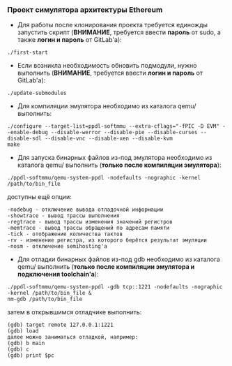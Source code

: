 ### Проект симулятора архитектуры Ethereum

* Для работы после клонирования проекта требуется единожды запустить скрипт (**ВНИМАНИЕ**, требуется ввести **пароль** от sudo, а также **логин и пароль** от GitLab'а):
```
./first-start
```

* Если возникла необходимость обновить подмодули, нужно выполнить (**ВНИМАНИЕ**, требуется ввести **логин и пароль** от GitLab'а):
```
./update-submodules
```

* Для компиляции эмулятора необходимо из каталога qemu/ выполнить:
```
./configure --target-list=ppdl-softmmu --extra-cflags="-fPIC -D EVM" --enable-debug --disable-werror --disable-pie --disable-curses --disable-sdl --disable-vnc --disable-xen --disable-kvm
make
```

* Для запуска бинарных файлов из-под эмулятора необходимо из каталога qemu/ выполнить (**только после компиляции эмулятора**):
```
./ppdl-softmmu/qemu-system-ppdl -nodefaults -nographic -kernel /path/to/bin_file
``` 
доступны ещё опции:
```
-nodebug - отключение вывода отладочной информации
-showtrace - вывод трассы выполнения
-regtrace - вывод трассы изменения значений регистров
-memtrace - вывод трассы обращений по адресам памяти
-tick - отображение количества тактов
-rv - изменение регистра, из которого берётся результат эмуляции
-nosm - отключение semihosting'а
```

* Для отладки бинарных файлов из-под gdb необходимо из каталога qemu/ выполнить (**только после компиляции эмулятора и подключения toolchain'а**):
```
./ppdl-softmmu/qemu-system-ppdl -gdb tcp::1221 -nodefaults -nographic -kernel /path/to/bin_file &
nm-gdb /path/to/bin_file
```  
затем в открывшимся отладчике выполнить:
```
(gdb) target remote 127.0.0.1:1221
(gdb) load
далее можно заниматься отладкой, например:
(gdb) b main
(gdb) c
(gdb) print $pc
```
